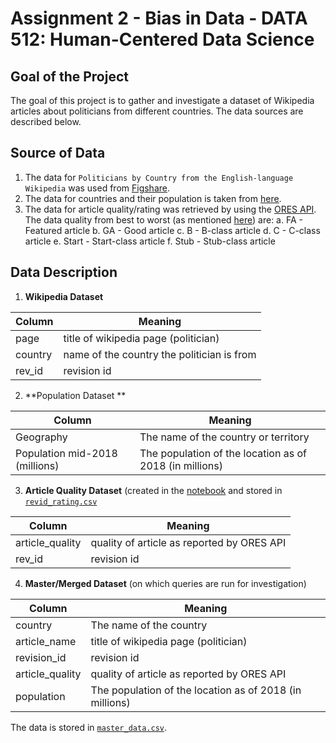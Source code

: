 # Assignment 2 - Bias in Data - DATA 512: Human-Centered Data Science

## Goal of the Project

The goal of this project is to gather and investigate a dataset of Wikipedia articles about politicians from different countries. The data sources are described below.

## Source of Data

1. The data for `Politicians by Country from the English-language Wikipedia` was used from [Figshare](https://figshare.com/articles/Untitled_Item/5513449).
2. The data for countries and their population is taken from [here](https://www.dropbox.com/s/5u7sy1xt7g0oi2c/WPDS_2018_data.csv?dl=0).
3. The data for article quality/rating was retrieved by using the [ORES API](https://ores.wikimedia.org/v3/#!/scoring/get_v3_scores_context_revid_model). The data quality from best to worst (as mentioned [here](https://en.wikipedia.org/wiki/Wikipedia:Content_assessment#Grades)) are:
	a.  FA - Featured article
	b.  GA - Good article
	c.  B - B-class article
	d.  C - C-class article
	e.  Start - Start-class article
	f. Stub - Stub-class article

## Data Description
1. **Wikipedia Dataset**

| Column | Meaning |
|------|----|
|page|title of wikipedia page (politician)|
|country|name of the country the politician is from|
|rev_id| revision id|

2. **Population Dataset **

| Column | Meaning |
|------|----|
| Geography | The name of the country or territory |
| Population mid-2018 (millions)| The population of the location as of 2018 (in millions)|

3. **Article Quality Dataset** (created in the [notebook](https://github.com/CoderHam/data-512-a2/blob/master/hcds-a2-bias.ipynb) and stored in [`revid_rating.csv`](https://github.com/CoderHam/data-512-a2/blob/master/revid_rating.csv)

| Column | Meaning |
|------|----|
|article_quality|quality of article as reported by ORES API|
|rev_id|revision id|

4. **Master/Merged Dataset** (on which queries are run for investigation)

| Column | Meaning |
|------|----|
| country | The name of the country|
| article_name | title of wikipedia page (politician)|
| revision_id |revision id|
| article_quality |quality of article as reported by ORES API|
| population |The population of the location as of 2018 (in millions)|

The data is stored in [`master_data.csv`](https://github.com/CoderHam/data-512-a2/blob/master/master_data.csv).

